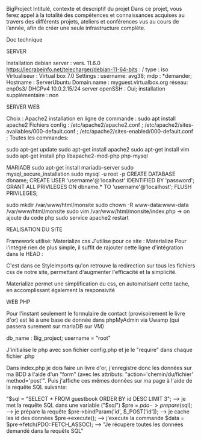 BigProject
Intitulé, contexte et descriptif du projet Dans ce projet, vous ferez appel à la totalité des compétences et connaissances acquises au travers des différents projets, ateliers et conférences vus au cours de l’année, afin de créer une seule infrastructure complète.

Doc technique

SERVER

Installation debian server : vers. 11.6.0 https://lecrabeinfo.net/telecharger/debian-11-64-bits : / type : iso Virtualiseur : Virtual box 7.0 Settings : username: avg38; mdp : *demander; Hostname : ServerUbuntu Domain.name : myguest.virtualbox.org réseau: enp0s3/ DHCPv4 10.0.2.15/24 server openSSH : Oui; installation supplémentaire : non

SERVER WEB

Choix : Apache2 installation en ligne de commande : sudo apt install apache2 Fichiers config : /etc/apache2/apache2.conf ; /etc/apache2/sites-availables/000-default.conf ; /etc/apache2/sites-enabled/000-default.conf ; Toutes les commandes:

sudo apt-get update sudo apt-get install apache2 sudo apt-get install vim sudo apt-get install php libapache2-mod-php php-mysql

MARIADB sudo apt-get install mariadb-server sudo mysql_secure_installation sudo mysql -u root -p CREATE DATABASE dbname; CREATE USER 'username'@'localhost' IDENTIFIED BY 'password'; GRANT ALL PRIVILEGES ON dbname.* TO 'username'@'localhost'; FLUSH PRIVILEGES;

sudo mkdir /var/www/html/monsite sudo chown -R www-data:www-data /var/www/html/monsite sudo vim /var/www/html/monsite/index.php -> on ajoute du code php sudo service apache2 restart

REALISATION DU SITE

Framework utilisé: Materialize css J'utilise pour ce site : Materialize Pour l'intégré rien de plus simple, il suffit de rajouter cette ligne d'intégration dans le HEAD :

<?php include "phpimports/styleImports.php"; ?>
C'est dans ce StyleImports qu'on retrouve la redirection sur tous les fichiers css de notre site, permettant d'augmenter l'efficacité et la simplicité.

Materialize permet une simplification du css, en automatisant cette tache, en accomplissant également la responsivité

WEB PHP

Pour l'instant seulement le formulaire de contact (provisoirement le livre d'or) est lié à une base de donnée dans phpMyAdmin via Uwamp (qui passera surement sur mariaDB sur VM)

db_name : Big_project; username = "root"

J'initialise le php avec son fichier config.php et je le "require" dans chaque fichier .php

Dans index.php je dois faire un livre d'or, j'enregistre donc les données sur ma BDD à l'aide d'un "form" (avec les attributs: "action='chemin/du/fichier' method='post'". Puis j'affiche ces mêmes données sur ma page à l'aide de la requête SQL suivante:

"$sql = "SELECT * FROM guestbook ORDER BY id DESC LIMIT 3"; --> je met la requête SQL dans une variable ("$sql") $pre = $pdo->prepare($sql); --> je prépare la requête $pre->bindParam('id', $_POST['id']); --> je cache les id des données $pre->execute(); --> j'execute la commande $data = $pre->fetch(PDO::FETCH_ASSOC); --> "Je récupère toutes les données demandé dans la requête SQL"
